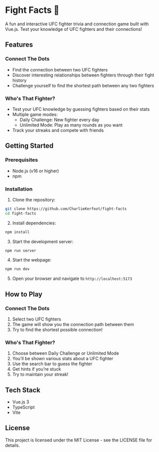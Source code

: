 # Fight Facts 🥊

A fun and interactive UFC fighter trivia and connection game built with Vue.js. Test your knowledge of UFC fighters and their connections!

## Features

### Connect The Dots

- Find the connection between two UFC fighters
- Discover interesting relationships between fighters through their fight history
- Challenge yourself to find the shortest path between any two fighters

### Who's That Fighter?

- Test your UFC knowledge by guessing fighters based on their stats
- Multiple game modes:
  - Daily Challenge: New fighter every day
  - Unlimited Mode: Play as many rounds as you want
- Track your streaks and compete with friends

## Getting Started

### Prerequisites

- Node.js (v16 or higher)
- npm

### Installation

1. Clone the repository:

```bash
git clone https://github.com/CharlieKerfoot/fight-facts
cd fight-facts
```

2. Install dependencies:

```bash
npm install
```

3. Start the development server:

```bash
npm run server
```

4. Start the webpage:

```bash
npm run dev
```

5. Open your browser and navigate to `http://localhost:5173`

## How to Play

### Connect The Dots

1. Select two UFC fighters
2. The game will show you the connection path between them
3. Try to find the shortest possible connection!

### Who's That Fighter?

1. Choose between Daily Challenge or Unlimited Mode
2. You'll be shown various stats about a UFC fighter
3. Use the search bar to guess the fighter
4. Get hints if you're stuck
5. Try to maintain your streak!

## Tech Stack

- Vue.js 3
- TypeScript
- Vite

## License

This project is licensed under the MIT License - see the LICENSE file for details.